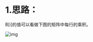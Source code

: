 # 1.思路：

B[i]的值可以看做下图的矩阵中每行的乘积。



![img](https://img-blog.csdn.net/20180701174115248?watermark/2/text/aHR0cHM6Ly9ibG9nLmNzZG4ubmV0L3FxXzI4MDgxMDgx/font/5a6L5L2T/fontsize/400/fill/I0JBQkFCMA==/dissolve/70)